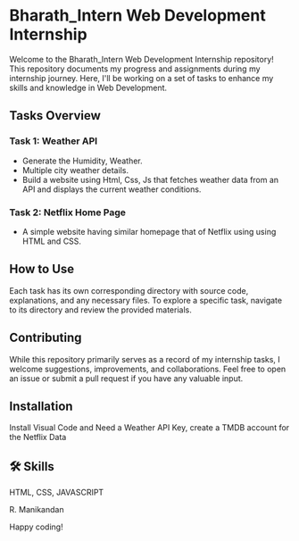 # Bharath_Intern Web Development Internship

Welcome to the Bharath_Intern Web Development Internship repository! This repository documents my progress and assignments during my internship journey. Here, I'll be working on a set of tasks to enhance my skills and knowledge in Web Development.

## Tasks Overview

### Task 1: Weather API
- Generate the Humidity, Weather.
- Multiple city weather details.
- Build a website using Html, Css, Js that
fetches weather data from an API and
displays the current weather conditions.

### Task 2: Netflix Home Page
- A simple website having similar homepage
that of Netflix using using HTML and
CSS.

## How to Use
Each task has its own corresponding directory with source code, explanations, and any necessary files. To explore a specific task, navigate to its directory and review the provided materials.

## Contributing
While this repository primarily serves as a record of my internship tasks, I welcome suggestions, improvements, and collaborations. Feel free to open an issue or submit a pull request if you have any valuable input.


## Installation

Install Visual Code  and 
Need a Weather API Key, create a TMDB account for the Netflix Data    
## 🛠 Skills
HTML, CSS, JAVASCRIPT

R. Manikandan

Happy coding!
